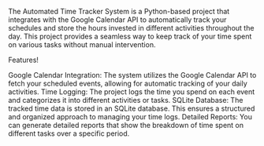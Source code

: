 The Automated Time Tracker System is a Python-based project that integrates with the Google Calendar API to automatically track your schedules and store the hours invested in different activities throughout the day. This project provides a seamless way to keep track of your time spent on various tasks without manual intervention.

Features!

Google Calendar Integration: The system utilizes the Google Calendar API to fetch your scheduled events, allowing for automatic tracking of your daily activities.
Time Logging: The project logs the time you spend on each event and categorizes it into different activities or tasks.
SQLite Database: The tracked time data is stored in an SQLite database. This ensures a structured and organized approach to managing your time logs.
Detailed Reports: You can generate detailed reports that show the breakdown of time spent on different tasks over a specific period.
